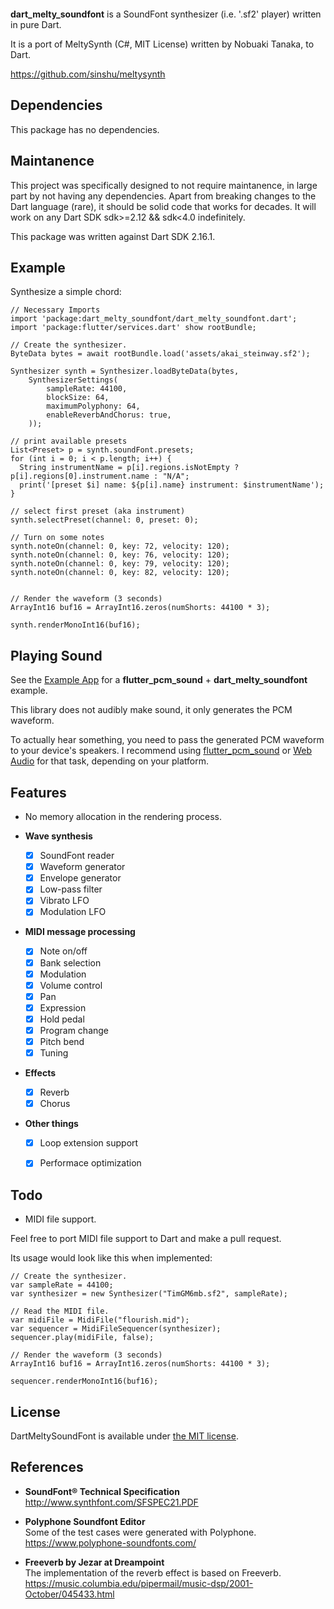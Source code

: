 <p align="center">
<img rc="https://github.com/chipweinberger/dart_melty_soundfont/blob/main/logo.png?raw=true" />
</p>

**dart_melty_soundfont** is a SoundFont synthesizer (i.e. '.sf2' player) written in pure Dart.

It is a port of MeltySynth (C#, MIT License) written by Nobuaki Tanaka, to Dart.

https://github.com/sinshu/meltysynth

## Dependencies

This package has no dependencies.

## Maintanence

This project was specifically designed to not require maintanence, in large part by not having any dependencies. Apart from breaking changes to the Dart language (rare), it should be solid code that works for decades. It will work on any Dart SDK sdk>=2.12 && sdk<4.0 indefinitely. 

This package was written against Dart SDK 2.16.1.

## Example

Synthesize a simple chord:

```
// Necessary Imports
import 'package:dart_melty_soundfont/dart_melty_soundfont.dart';
import 'package:flutter/services.dart' show rootBundle;

// Create the synthesizer.
ByteData bytes = await rootBundle.load('assets/akai_steinway.sf2');

Synthesizer synth = Synthesizer.loadByteData(bytes, 
    SynthesizerSettings(
        sampleRate: 44100, 
        blockSize: 64, 
        maximumPolyphony: 64, 
        enableReverbAndChorus: true,
    ));

// print available presets
List<Preset> p = synth.soundFont.presets;
for (int i = 0; i < p.length; i++) {
  String instrumentName = p[i].regions.isNotEmpty ? p[i].regions[0].instrument.name : "N/A";
  print('[preset $i] name: ${p[i].name} instrument: $instrumentName');
}

// select first preset (aka instrument)
synth.selectPreset(channel: 0, preset: 0);

// Turn on some notes
synth.noteOn(channel: 0, key: 72, velocity: 120);
synth.noteOn(channel: 0, key: 76, velocity: 120);
synth.noteOn(channel: 0, key: 79, velocity: 120);
synth.noteOn(channel: 0, key: 82, velocity: 120);


// Render the waveform (3 seconds)
ArrayInt16 buf16 = ArrayInt16.zeros(numShorts: 44100 * 3);

synth.renderMonoInt16(buf16);
```

## Playing Sound

See the [Example App](/example/lib/main.dart) for a **flutter_pcm_sound** + **dart_melty_soundfont** example.

This library does not audibly make sound, it only generates the PCM waveform. 

To actually hear something, you need to pass the generated PCM waveform to your device's speakers. I recommend using [flutter_pcm_sound](https://pub.dev/packages/flutter_pcm_sound) or [Web Audio](https://developer.mozilla.org/en-US/docs/Web/API/Web_Audio_API) for that task, depending on your platform.

## Features

* No memory allocation in the rendering process.

* __Wave synthesis__
    - [x] SoundFont reader
    - [x] Waveform generator
    - [x] Envelope generator
    - [x] Low-pass filter
    - [x] Vibrato LFO
    - [x] Modulation LFO
* __MIDI message processing__
    - [x] Note on/off
    - [x] Bank selection
    - [x] Modulation
    - [x] Volume control
    - [x] Pan
    - [x] Expression
    - [x] Hold pedal
    - [x] Program change
    - [x] Pitch bend
    - [x] Tuning
* __Effects__
    - [x] Reverb
    - [x] Chorus
* __Other things__
    - [x] Loop extension support
    - [x] Performace optimization


## Todo

- MIDI file support. 

Feel free to port MIDI file support to Dart and make a pull request. 

Its usage would look like this when implemented:

```
// Create the synthesizer.
var sampleRate = 44100;
var synthesizer = new Synthesizer("TimGM6mb.sf2", sampleRate);

// Read the MIDI file.
var midiFile = MidiFile("flourish.mid");
var sequencer = MidiFileSequencer(synthesizer);
sequencer.play(midiFile, false);

// Render the waveform (3 seconds)
ArrayInt16 buf16 = ArrayInt16.zeros(numShorts: 44100 * 3);

sequencer.renderMonoInt16(buf16);
```


## License

DartMeltySoundFont is available under [the MIT license](LICENSE.txt).



## References

* __SoundFont&reg; Technical Specification__  
http://www.synthfont.com/SFSPEC21.PDF

* __Polyphone Soundfont Editor__  
Some of the test cases were generated with Polyphone.  
https://www.polyphone-soundfonts.com/

* __Freeverb by Jezar at Dreampoint__  
The implementation of the reverb effect is based on Freeverb.  
https://music.columbia.edu/pipermail/music-dsp/2001-October/045433.html
